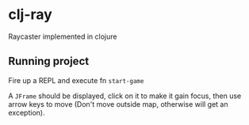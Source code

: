 # clj-ray
Raycaster implemented in clojure

## Running project
Fire up a REPL and execute fn ``start-game``

A ``JFrame`` should be displayed, click on it to make it gain focus, then use arrow keys to move (Don't move outside map, otherwise will get an exception). 
